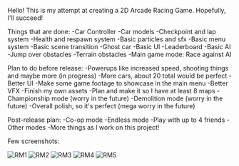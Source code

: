 Hello!
This is my attempt at creating a 2D Arcade Racing Game. Hopefully, I'll succeed!

Things that are done:
-Car Controller
-Car models
-Checkpoint and lap system
-Health and respawn system
-Basic particles and sfx
-Basic menu system
-Basic scene transition
-Ghost car
-Basic UI
-Leaderboard
-Basic AI
-Jump over obstacles
-Terrain obstacles
-Main game mode: Race against AI

Plan to do before release:
-Powerups like increased speed, shooting things and maybe more (in progress)
-More cars, about 20 total would be perfect
-Better UI
-Make some game footage to showcase in the main menu
-Better VFX
-Finish my own assets
-Plan and make it so I have at least 8 maps
-Championship mode (worry in the future)
-Demolition mode (worry in the future)
-Overall polish, so it's perfect (mega worry in the future)

Post-release plan:
-Co-op mode
-Endless mode
-Play with up to 4 friends
-Other modes
-More things as I work on this project!

Few screenshots:

![RM1](https://github.com/SzymonKolodziejczyk/RacingMadness/assets/54006844/bb8a0c24-ce51-47cb-b45c-84ac8a40df61)
![RM2](https://github.com/SzymonKolodziejczyk/RacingMadness/assets/54006844/d354a628-b30a-4b4e-9019-ac2e1277183f)
![RM3](https://github.com/SzymonKolodziejczyk/RacingMadness/assets/54006844/c48fde40-ca47-4a8a-a5c6-fa8093bb4dbf)
![RM4](https://github.com/SzymonKolodziejczyk/RacingMadness/assets/54006844/62139fb9-cfc9-4228-ba0b-7b36e4641c47)
![RM5](https://github.com/SzymonKolodziejczyk/RacingMadness/assets/54006844/4fe74a30-c86f-415d-8ff4-011a21140eb8)
